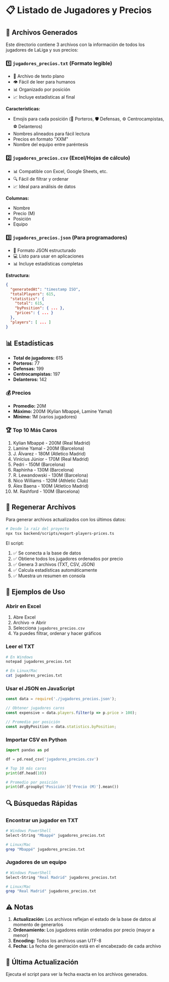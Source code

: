 # 📋 Listado de Jugadores y Precios

## 📁 Archivos Generados

Este directorio contiene 3 archivos con la información de todos los jugadores de LaLiga y sus precios:

### 1️⃣ `jugadores_precios.txt` (Formato legible)
- 📄 Archivo de texto plano
- 👁️ Fácil de leer para humanos
- 📊 Organizado por posición
- 📈 Incluye estadísticas al final

**Características:**
- Emojis para cada posición (🧤 Porteros, 🛡️ Defensas, ⚙️ Centrocampistas, ⚽ Delanteros)
- Nombres alineados para fácil lectura
- Precios en formato "XXM"
- Nombre del equipo entre paréntesis

### 2️⃣ `jugadores_precios.csv` (Excel/Hojas de cálculo)
- 📊 Compatible con Excel, Google Sheets, etc.
- 🔍 Fácil de filtrar y ordenar
- 📈 Ideal para análisis de datos

**Columnas:**
- Nombre
- Precio (M)
- Posición
- Equipo

### 3️⃣ `jugadores_precios.json` (Para programadores)
- 🔧 Formato JSON estructurado
- 💻 Listo para usar en aplicaciones
- 📊 Incluye estadísticas completas

**Estructura:**
```json
{
  "generatedAt": "timestamp ISO",
  "totalPlayers": 615,
  "statistics": {
    "total": 615,
    "byPosition": { ... },
    "prices": { ... }
  },
  "players": [ ... ]
}
```

## 📊 Estadísticas

- **Total de jugadores:** 615
- **Porteros:** 77
- **Defensas:** 199
- **Centrocampistas:** 197
- **Delanteros:** 142

### 💰 Precios

- **Promedio:** 20M
- **Máximo:** 200M (Kylian Mbappé, Lamine Yamal)
- **Mínimo:** 1M (varios jugadores)

### 🏆 Top 10 Más Caros

1. Kylian Mbappé - 200M (Real Madrid)
2. Lamine Yamal - 200M (Barcelona)
3. J. Álvarez - 180M (Atletico Madrid)
4. Vinícius Júnior - 170M (Real Madrid)
5. Pedri - 150M (Barcelona)
6. Raphinha - 130M (Barcelona)
7. R. Lewandowski - 130M (Barcelona)
8. Nico Williams - 120M (Athletic Club)
9. Álex Baena - 100M (Atletico Madrid)
10. M. Rashford - 100M (Barcelona)

## 🔄 Regenerar Archivos

Para generar archivos actualizados con los últimos datos:

```bash
# Desde la raíz del proyecto
npx tsx backend/scripts/export-players-prices.ts
```

El script:
1. ✅ Se conecta a la base de datos
2. ✅ Obtiene todos los jugadores ordenados por precio
3. ✅ Genera 3 archivos (TXT, CSV, JSON)
4. ✅ Calcula estadísticas automáticamente
5. ✅ Muestra un resumen en consola

## 📖 Ejemplos de Uso

### Abrir en Excel
1. Abre Excel
2. Archivo → Abrir
3. Selecciona `jugadores_precios.csv`
4. Ya puedes filtrar, ordenar y hacer gráficos

### Leer el TXT
```bash
# En Windows
notepad jugadores_precios.txt

# En Linux/Mac
cat jugadores_precios.txt
```

### Usar el JSON en JavaScript
```javascript
const data = require('./jugadores_precios.json');

// Obtener jugadores caros
const expensive = data.players.filter(p => p.price > 100);

// Promedio por posición
const avgByPosition = data.statistics.byPosition;
```

### Importar CSV en Python
```python
import pandas as pd

df = pd.read_csv('jugadores_precios.csv')

# Top 10 más caros
print(df.head(10))

# Promedio por posición
print(df.groupby('Posición')['Precio (M)'].mean())
```

## 🔍 Búsquedas Rápidas

### Encontrar un jugador en TXT
```bash
# Windows PowerShell
Select-String "Mbappé" jugadores_precios.txt

# Linux/Mac
grep "Mbappé" jugadores_precios.txt
```

### Jugadores de un equipo
```bash
# Windows PowerShell
Select-String "Real Madrid" jugadores_precios.txt

# Linux/Mac
grep "Real Madrid" jugadores_precios.txt
```

## ⚠️ Notas

1. **Actualización:** Los archivos reflejan el estado de la base de datos al momento de generarlos
2. **Ordenamiento:** Los jugadores están ordenados por precio (mayor a menor)
3. **Encoding:** Todos los archivos usan UTF-8
4. **Fecha:** La fecha de generación está en el encabezado de cada archivo

## 📅 Última Actualización

Ejecuta el script para ver la fecha exacta en los archivos generados.
